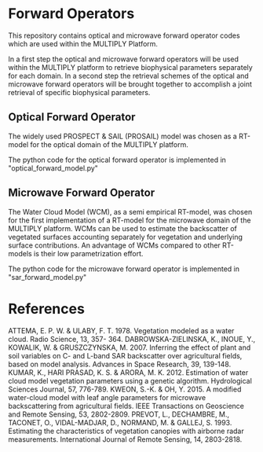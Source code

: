 # Forward Operators

This repository contains optical and microwave forward operator codes which are used within the MULTIPLY Platform.

In a first step the optical and microwave forward operators will be used within the MULTIPLY platform to retrieve biophysical parameters separately for each domain. In a second step the retrieval schemes of the optical and microwave forward operators will be brought together to accomplish a joint retrieval of specific biophysical parameters.

## Optical Forward Operator
The widely used PROSPECT & SAIL (PROSAIL) model was chosen as a RT-model for the optical domain of the MULTIPLY platform.

The python code for the optical forward operator is implemented in "optical_forward_model.py"

## Microwave Forward Operator
The Water Cloud Model (WCM), as a semi empirical RT-model, was chosen for the first implementation of a RT-model for the microwave domain of the MULTIPLY platform. WCMs can be used to estimate the backscatter of vegetated surfaces accounting separately for vegetation and underlying surface contributions. An advantage of WCMs compared to other RT-models is their low parametrization effort.

The python code for the microwave forward operator is implemented in "sar_forward_model.py"

# References

ATTEMA, E. P. W. & ULABY, F. T. 1978. Vegetation modeled as a water cloud. Radio Science, 13, 357- 364.
DABROWSKA-ZIELINSKA, K., INOUE, Y., KOWALIK, W. & GRUSZCZYNSKA, M. 2007. Inferring the effect
of plant and soil variables on C- and L-band SAR backscatter over agricultural fields, based on model analysis. Advances in Space Research, 39, 139-148.
KUMAR, K., HARI PRASAD, K. S. & ARORA, M. K. 2012. Estimation of water cloud model vegetation parameters using a genetic algorithm. Hydrological Sciences Journal, 57, 776-789.
KWEON, S.-K. & OH, Y. 2015. A modified water-cloud model with leaf angle parameters for microwave backscattering from agricultural fields. IEEE Transactions on Geoscience and Remote Sensing, 53, 2802-2809.
PREVOT, L., DECHAMBRE, M., TACONET, O., VIDAL-MADJAR, D., NORMAND, M. & GALLEJ, S. 1993.
Estimating the characteristics of vegetation canopies with airborne radar measurements.
International Journal of Remote Sensing, 14, 2803-2818.
